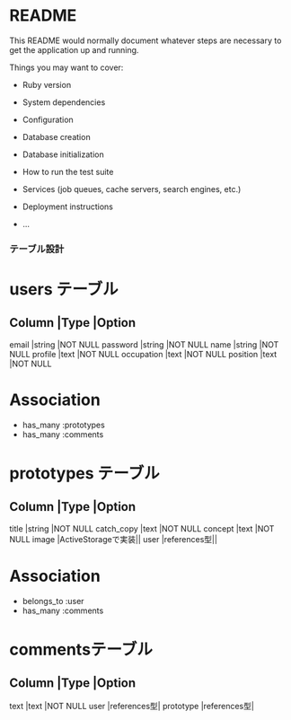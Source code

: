 # README

This README would normally document whatever steps are necessary to get the
application up and running.

Things you may want to cover:

* Ruby version

* System dependencies

* Configuration

* Database creation

* Database initialization

* How to run the test suite

* Services (job queues, cache servers, search engines, etc.)

* Deployment instructions

* ...

### テーブル設計
# users テーブル

Column    |Type   |Option
-------------------------
email     |string |NOT NULL
password  |string |NOT NULL
name      |string |NOT NULL
profile   |text   |NOT NULL
occupation |text  |NOT NULL
position  |text   |NOT NULL

# Association
- has_many :prototypes
- has_many :comments


# prototypes テーブル
Column     |Type  |Option
-----------------------------
title      |string |NOT NULL
catch_copy |text  |NOT NULL
concept    |text |NOT NULL
image      |ActiveStorageで実装||
user       |references型||

# Association
- belongs_to :user
- has_many :comments

# commentsテーブル
Column    |Type |Option
-----------------------
text      |text |NOT NULL
user      |references型|
prototype |references型|